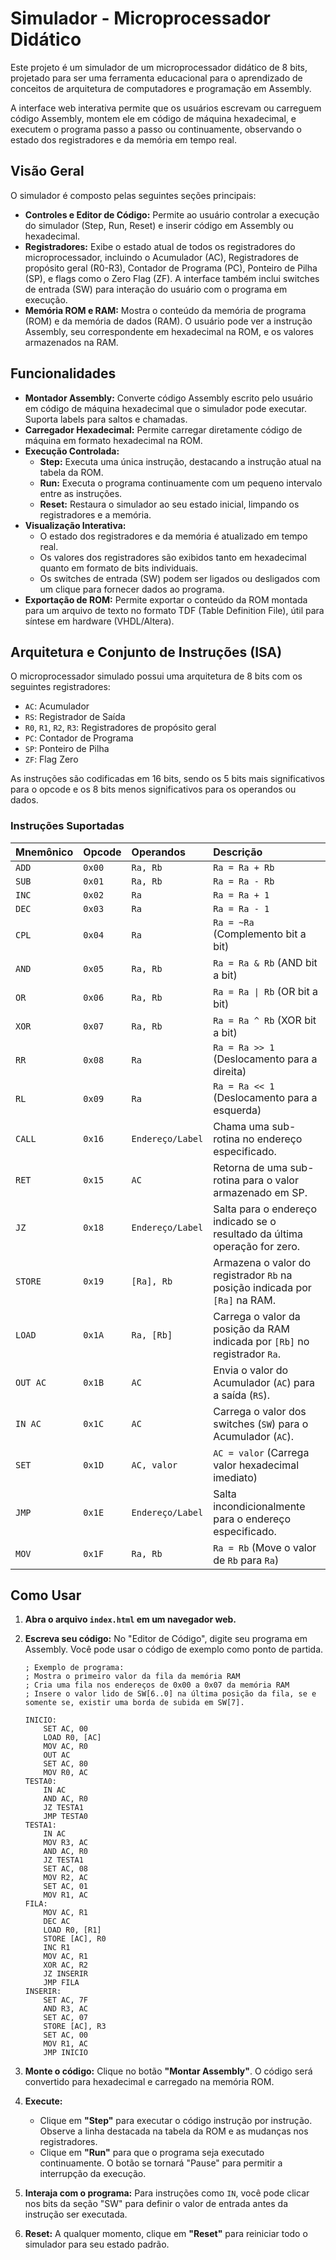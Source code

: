 # Simulador - Microprocessador Didático

Este projeto é um simulador de um microprocessador didático de 8 bits, projetado para ser uma ferramenta educacional para o aprendizado de conceitos de arquitetura de computadores e programação em Assembly. 

A interface web interativa permite que os usuários escrevam ou carreguem código Assembly, montem ele em código de máquina hexadecimal, e executem o programa passo a passo ou continuamente, observando o estado dos registradores e da memória em tempo real.

## Visão Geral

O simulador é composto pelas seguintes seções principais:

* **Controles e Editor de Código:** Permite ao usuário controlar a execução do simulador (Step, Run, Reset) e inserir código em Assembly ou hexadecimal.
* **Registradores:** Exibe o estado atual de todos os registradores do microprocessador, incluindo o Acumulador (AC), Registradores de propósito geral (R0-R3), Contador de Programa (PC), Ponteiro de Pilha (SP), e flags como o Zero Flag (ZF). A interface também inclui switches de entrada (SW) para interação do usuário com o programa em execução.
* **Memória ROM e RAM:** Mostra o conteúdo da memória de programa (ROM) e da memória de dados (RAM). O usuário pode ver a instrução Assembly, seu correspondente em hexadecimal na ROM, e os valores armazenados na RAM.

## Funcionalidades

* **Montador Assembly:** Converte código Assembly escrito pelo usuário em código de máquina hexadecimal que o simulador pode executar. Suporta labels para saltos e chamadas.
* **Carregador Hexadecimal:** Permite carregar diretamente código de máquina em formato hexadecimal na ROM.
* **Execução Controlada:**
    * **Step:** Executa uma única instrução, destacando a instrução atual na tabela da ROM.
    * **Run:** Executa o programa continuamente com um pequeno intervalo entre as instruções.
    * **Reset:** Restaura o simulador ao seu estado inicial, limpando os registradores e a memória.
* **Visualização Interativa:**
    * O estado dos registradores e da memória é atualizado em tempo real.
    * Os valores dos registradores são exibidos tanto em hexadecimal quanto em formato de bits individuais.
    * Os switches de entrada (SW) podem ser ligados ou desligados com um clique para fornecer dados ao programa.
* **Exportação de ROM:** Permite exportar o conteúdo da ROM montada para um arquivo de texto no formato TDF (Table Definition File), útil para síntese em hardware (VHDL/Altera).

## Arquitetura e Conjunto de Instruções (ISA)

O microprocessador simulado possui uma arquitetura de 8 bits com os seguintes registradores:

* `AC`: Acumulador
* `RS`: Registrador de Saída
* `R0`, `R1`, `R2`, `R3`: Registradores de propósito geral
* `PC`: Contador de Programa
* `SP`: Ponteiro de Pilha
* `ZF`: Flag Zero

As instruções são codificadas em 16 bits, sendo os 5 bits mais significativos para o opcode e os 8 bits menos significativos para os operandos ou dados.

### Instruções Suportadas

| Mnemônico | Opcode | Operandos | Descrição |
| :--- | :--- | :--- | :--- |
| `ADD` | `0x00` | `Ra, Rb` | `Ra = Ra + Rb` |
| `SUB` | `0x01` | `Ra, Rb` | `Ra = Ra - Rb` |
| `INC` | `0x02` | `Ra` | `Ra = Ra + 1` |
| `DEC` | `0x03` | `Ra` | `Ra = Ra - 1` |
| `CPL` | `0x04` | `Ra` | `Ra = ~Ra` (Complemento bit a bit) |
| `AND` | `0x05` | `Ra, Rb` | `Ra = Ra & Rb` (AND bit a bit) |
| `OR` | `0x06` | `Ra, Rb` | `Ra = Ra \| Rb` (OR bit a bit) |
| `XOR` | `0x07` | `Ra, Rb` | `Ra = Ra ^ Rb` (XOR bit a bit) |
| `RR` | `0x08` | `Ra` | `Ra = Ra >> 1` (Deslocamento para a direita) |
| `RL` | `0x09` | `Ra` | `Ra = Ra << 1` (Deslocamento para a esquerda) |
| `CALL` | `0x16` | `Endereço/Label`| Chama uma sub-rotina no endereço especificado. |
| `RET` | `0x15` | `AC` | Retorna de uma sub-rotina para o valor armazenado em SP. |
| `JZ` | `0x18` | `Endereço/Label`| Salta para o endereço indicado se o resultado da última operação for zero. |
| `STORE` | `0x19` | `[Ra], Rb` | Armazena o valor do registrador `Rb` na posição indicada por `[Ra]` na RAM. |
| `LOAD` | `0x1A` | `Ra, [Rb]` | Carrega o valor da posição da RAM indicada por `[Rb]` no registrador `Ra`. |
| `OUT AC` | `0x1B` | `AC` | Envia o valor do Acumulador (`AC`) para a saída (`RS`). |
| `IN AC` | `0x1C` | `AC` | Carrega o valor dos switches (`SW`) para o Acumulador (`AC`). |
| `SET` | `0x1D` | `AC, valor` | `AC = valor` (Carrega valor hexadecimal imediato) |
| `JMP` | `0x1E` | `Endereço/Label`| Salta incondicionalmente para o endereço especificado. |
| `MOV` | `0x1F` | `Ra, Rb` | `Ra = Rb` (Move o valor de `Rb` para `Ra`) |

## Como Usar

1.  **Abra o arquivo `index.html` em um navegador web.**
2.  **Escreva seu código:** No "Editor de Código", digite seu programa em Assembly. Você pode usar o código de exemplo como ponto de partida.

    ```assembly
    ; Exemplo de programa:
    ; Mostra o primeiro valor da fila da memória RAM
    ; Cria uma fila nos endereços de 0x00 a 0x07 da memória RAM
    ; Insere o valor lido de SW[6..0] na última posição da fila, se e somente se, existir uma borda de subida em SW[7].
    
    INICIO:
        SET AC, 00
        LOAD R0, [AC]
        MOV AC, R0 
        OUT AC
        SET AC, 80 
        MOV R0, AC
    TESTA0:
        IN AC 
        AND AC, R0 
        JZ TESTA1 
        JMP TESTA0
    TESTA1:
        IN AC 
        MOV R3, AC
        AND AC, R0 
        JZ TESTA1
        SET AC, 08
        MOV R2, AC
        SET AC, 01
        MOV R1, AC
    FILA:
        MOV AC, R1
        DEC AC
        LOAD R0, [R1]
        STORE [AC], R0 
        INC R1 
        MOV AC, R1
        XOR AC, R2
        JZ INSERIR
        JMP FILA
    INSERIR:
        SET AC, 7F
        AND R3, AC
        SET AC, 07
        STORE [AC], R3 
        SET AC, 00
        MOV R1, AC	
        JMP INICIO
    ```
3.  **Monte o código:** Clique no botão **"Montar Assembly"**. O código será convertido para hexadecimal e carregado na memória ROM.
4.  **Execute:**
    * Clique em **"Step"** para executar o código instrução por instrução. Observe a linha destacada na tabela da ROM e as mudanças nos registradores.
    * Clique em **"Run"** para que o programa seja executado continuamente. O botão se tornará "Pause" para permitir a interrupção da execução.
5.  **Interaja com o programa:** Para instruções como `IN`, você pode clicar nos bits da seção "SW" para definir o valor de entrada antes da instrução ser executada.
6.  **Reset:** A qualquer momento, clique em **"Reset"** para reiniciar todo o simulador para seu estado padrão.